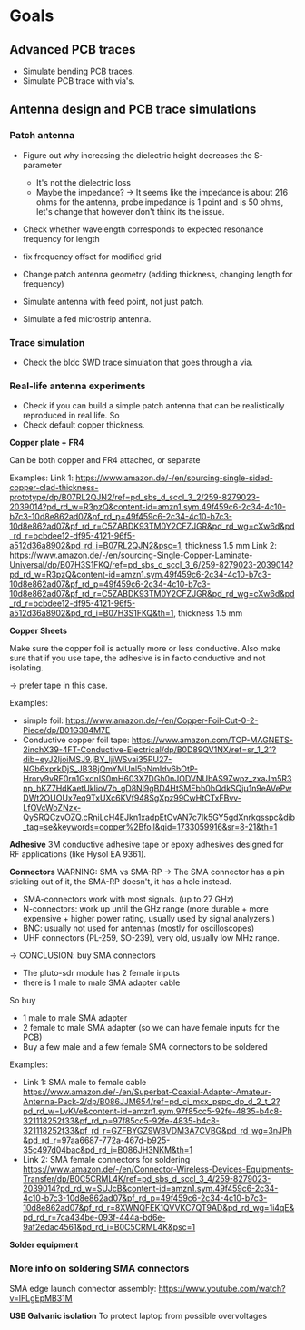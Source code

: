 # Goals
## Advanced PCB traces
- Simulate bending PCB traces.
- Simulate PCB trace with via's.

## Antenna design and PCB trace simulations
### Patch antenna

- Figure out why increasing the dielectric height decreases the S-parameter
    - It's not the dielectric loss
    - Maybe the impedance? -> It seems like the impedance is about 216 ohms for the antenna, probe impedance is 1 point and is 50 ohms, let's change that however don't think its the issue.

- Check whether wavelength corresponds to expected resonance frequency for length 
- fix frequency offset for modified grid
- Change patch antenna geometry (adding thickness, changing length for frequency)
- Simulate antenna with feed point, not just patch. 
- Simulate a fed microstrip antenna.

### Trace simulation
- Check the bldc SWD trace simulation that goes through a via.

### Real-life antenna experiments
- Check if you can build a simple patch antenna that can be realistically reproduced in real life.
So
- Check default copper thickness.

**Copper plate + FR4**

Can be both copper and FR4 attached, or separate

Examples:
Link 1: https://www.amazon.de/-/en/sourcing-single-sided-copper-clad-thickness-prototype/dp/B07RL2QJN2/ref=pd_sbs_d_sccl_3_2/259-8279023-2039014?pd_rd_w=R3pzQ&content-id=amzn1.sym.49f459c6-2c34-4c10-b7c3-10d8e862ad07&pf_rd_p=49f459c6-2c34-4c10-b7c3-10d8e862ad07&pf_rd_r=C5ZABDK93TM0Y2CFZJGR&pd_rd_wg=cXw6d&pd_rd_r=bcbdee12-df95-4121-96f5-a512d36a8902&pd_rd_i=B07RL2QJN2&psc=1, thickness 1.5 mm
Link 2: https://www.amazon.de/-/en/sourcing-Single-Copper-Laminate-Universal/dp/B07H3S1FKQ/ref=pd_sbs_d_sccl_3_6/259-8279023-2039014?pd_rd_w=R3pzQ&content-id=amzn1.sym.49f459c6-2c34-4c10-b7c3-10d8e862ad07&pf_rd_p=49f459c6-2c34-4c10-b7c3-10d8e862ad07&pf_rd_r=C5ZABDK93TM0Y2CFZJGR&pd_rd_wg=cXw6d&pd_rd_r=bcbdee12-df95-4121-96f5-a512d36a8902&pd_rd_i=B07H3S1FKQ&th=1, thickness 1.5 mm

**Copper Sheets**

Make sure the copper foil is actually more or less conductive.
Also make sure that if you use tape, the adhesive is in facto conductive and not isolating.

-> prefer tape in this case.

Examples:
- simple foil: https://www.amazon.de/-/en/Copper-Foil-Cut-0-2-Piece/dp/B01G384M7E
- Conductive copper foil tape: https://www.amazon.com/TOP-MAGNETS-2inchX39-4FT-Conductive-Electrical/dp/B0D89QV1NX/ref=sr_1_21?dib=eyJ2IjoiMSJ9.jBY_ljiWSvai35PU27-NGb6xprkDjS_JB3BjQmYMUnl5pNmIdv6bOtP-Hrory9vRF0rn1GxdnIS0mH603X7DGh0nJODVNUbAS9Zwpz_zxaJm5R3np_hKZ7HdKaetUklioV7b_gD8Nl9gBD4HtSMEbb0bQdkSQju1n9eAVePwDWt2OUOUx7eq9TxUXc6KVf948SgXpz99CwHtCTxFBvv-LfQVcWoZNzx-QySRQCzvOZQ.cRniLcH4EJkn1xadpEtOvAN7c7Ik5GY5gdXnrkqsspc&dib_tag=se&keywords=copper%2Bfoil&qid=1733059916&sr=8-21&th=1


**Adhesive**
3M conductive adhesive tape or epoxy adhesives designed for RF applications (like Hysol EA 9361).

**Connectors**
WARNING: SMA vs SMA-RP
-> The SMA connector has a pin sticking out of it, the SMA-RP doesn't, it has a hole instead.

- SMA-connectors work with most signals. (up to 27 GHz)
- N-connectors: work up until the GHz range (more durable + more expensive + higher power rating, usually used by signal analyzers.)
- BNC: usually not used for antennas (mostly for oscilloscopes)
- UHF connectors (PL-259, SO-239), very old, usually low MHz range.

-> CONCLUSION: buy SMA connectors

- The pluto-sdr module has 2 female inputs
- there is 1 male to male SMA adapter cable

So buy 
- 1 male to male SMA adapter
- 2 female to male SMA adapter (so we can have female inputs for the PCB)
- Buy a few male and a few female SMA connectors to be soldered

Examples:
- Link 1: SMA male to female cable https://www.amazon.de/-/en/Superbat-Coaxial-Adapter-Amateur-Antenna-Pack-2/dp/B086JJM654/ref=pd_ci_mcx_pspc_dp_d_2_t_2?pd_rd_w=LvKVe&content-id=amzn1.sym.97f85cc5-92fe-4835-b4c8-321118252f33&pf_rd_p=97f85cc5-92fe-4835-b4c8-321118252f33&pf_rd_r=GZFBYGZ9WBVDM3A7CVBG&pd_rd_wg=3nJPh&pd_rd_r=97aa6687-772a-467d-b925-35c497d04bac&pd_rd_i=B086JH3NKM&th=1
- Link 2: SMA female connectors for soldering https://www.amazon.de/-/en/Connector-Wireless-Devices-Equipments-Transfer/dp/B0C5CRML4K/ref=pd_sbs_d_sccl_3_4/259-8279023-2039014?pd_rd_w=SUJcB&content-id=amzn1.sym.49f459c6-2c34-4c10-b7c3-10d8e862ad07&pf_rd_p=49f459c6-2c34-4c10-b7c3-10d8e862ad07&pf_rd_r=8XWNQFEK1QVVKC7QT9AD&pd_rd_wg=1i4qE&pd_rd_r=7ca434be-093f-444a-bd6e-9af2edac4561&pd_rd_i=B0C5CRML4K&psc=1

**Solder equipment**

### More info on soldering SMA connectors
SMA edge launch connector assembly: https://www.youtube.com/watch?v=lFLgEpMB31M

**USB Galvanic isolation**
To protect laptop from possible overvoltages